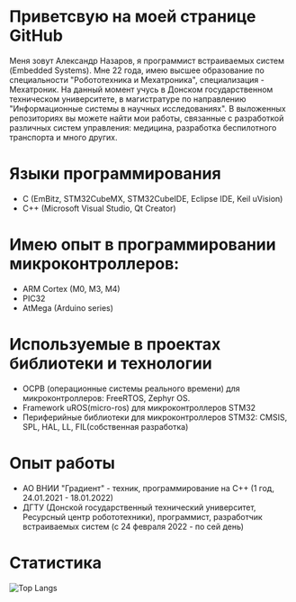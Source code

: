 
# Приветсвую на моей странице GitHub

Меня зовут Александр Назаров, я программист встраиваемых систем (Embedded Systems). Мне 22 года, имею высшее образование по специальности "Робототехника и Мехатроника", специализация - Мехатроник. На данный момент учусь в Донском государственном техническом университете, в магистратуре по направлению "Информационные системы в научных исследованиях". В выложенных репозиториях вы можете найти мои работы, связанные с разработкой различных систем управления: медицина, разработка беспилотного транспорта и много других. 

# Языки программирования

- C (EmBitz, STM32CubeMX, STM32CubeIDE, Eclipse IDE, Keil uVision)
- C++ (Microsoft Visual Studio, Qt Creator)

# Имею опыт в программировании микроконтроллеров:
- ARM Cortex (M0, M3, M4)
- PIC32
- AtMega (Arduino series)

# Используемые в проектах библиотеки и технологии
- ОСРВ (операционные системы реального времени) для микроконтроллеров: FreeRTOS, Zephyr OS.
- Framework uROS(micro-ros) для микроконтроллеров STM32
- Периферийные библиотеки для микроконтроллеров STM32: CMSIS, SPL, HAL, LL, FIL(собственная разработка)
# Опыт работы
- АО ВНИИ "Градиент" - техник, программирование на С++ (1 год, 24.01.2021 - 18.01.2022)
- ДГТУ (Донской государственный технический университет, Ресурсный центр робототехники), программист, разработчик встраиваемых систем (с 24 февраля 2022 - по сей день)


# Статистика
![Top Langs](https://github-readme-stats.vercel.app/api/top-langs/?username=Casonka&layout=compact)
